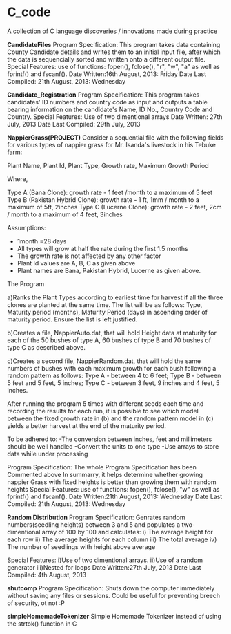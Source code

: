 C_code
======

A collection of C language discoveries / innovations made during practice

<b>CandidateFiles</b>
 Program Specification: This program takes data containing County Candidate details
                         and writes them to an initial input file, after which the
                         data is sequencially sorted and written onto a different output file.
  Special Features: use of functions: fopen(), fclose(), "r", "w", "a" as well as fprintf() and
                         fscanf().
  Date Written:16th August, 2013: Friday
  Date Last Compiled: 21th August, 2013: Wednesday
  
<b>Candidate_Registration</b>
Program Specification: This program takes candidates' ID numbers and country code as input and outputs a table bearing information on the candidate's Name, ID No., Country Code and Country.
  Special Features: Use of two dimentional arrays
  Date Written: 27th July, 2013
  Date Last Compiled: 29th July, 2013
  
<b>NappierGrass(PROJECT)</b>
Consider a sequential file with the following fields for various types of nappier grass for Mr. Isanda's livestock  in his Tebuke farm:

Plant Name, Plant Id, Plant Type, Growth rate, Maximum Growth Period

Where,

Type A (Bana Clone): growth rate - 1 feet /month to a maximum of 5 feet
Type B (Pakistan Hybrid Clone): growth rate - 1 ft, 1mm / month to a maximum of 5ft, 2inches
Type C (Lucerne Clone): growth rate - 2 feet, 2cm / month to a maximum of 4 feet, 3inches

Assumptions:
- 1month =28 days
- All types will grow at half the rate during the first 1.5 months
- The growth rate is not affected by any other factor
- Plant Id values are A, B, C as given above
- Plant names are Bana, Pakistan Hybrid, Lucerne as given above.

The Program

a)Ranks the Plant Types according to earliest time for harvest if all the three clones are planted at the same time.
The list will be as follows: Type, Maturity period (months), Maturity Period (days) in ascending order of maturity period. Ensure the list is left
 justified.

b)Creates a file, NappierAuto.dat, that will hold Height data at maturity for each of the 50 bushes of type A, 60 bushes of type B and 70 bushes of
type C as described above.

c)Creates a second file, NappierRandom.dat, that will hold the same numbers of bushes with each maximum growth for each bush following a random pattern
as follows: Type A - between 4 to 6 feet; Type B - between 5 feet and 5 feet, 5 inches; Type C - between 3 feet, 9 inches and 4 feet, 5 inches.

After running the program 5 times with different seeds each time and recording the results for each run, it is possible to see which model between the fixed growth rate in (b) and the
random pattern model in (c) yields a better harvest at the end of the maturity period.

To be adhered to:
-The conversion between inches, feet and millimeters should be well handled
-Convert the units to one type
-Use arrays to store data while under processing

  Program Specification: The whole Program Specification has been Commented above
                         In summarry, it helps determine whether growing nappier Grass
                         with fixed heights is better than growing them with random heights
  Special Features: use of functions: fopen(), fclose(), "w" as well as fprintf() and
                         fscanf().
  Date Written:21th August, 2013: Wednesday
  Date Last Compiled: 21th August, 2013: Wednesday

<b>Random Distribution</b>
Program Specification: Genrates random numbers(seedling heights) between 3 and 5 and populates a two-dimentional array
                         of 100 by 100 and calculates:
                         i) The average height for each row
                        ii) The average heights for each column
                       iii) The total average
                        iv) The number of seedlings with height above average

  Special Features:      i)Use of two dimentional arrays.
                        ii)Use of a random generator
                       iii)Nested for loops
  Date Written:27th July, 2013
  Date Last Compiled: 4th August, 2013
  
<b>shutcomp</b>
Program Specification: Shuts down the computer immediately without saving any files or sessions. Could be useful for preventing breech of security, ot not :P

<b>simpleHomemadeTokenizer</b>
Simple Homemade Tokenizer instead of using the strtok() function in C

